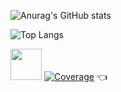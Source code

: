 
![Anurag's GitHub stats](https://github-readme-stats.vercel.app/api?username=edimilsonestevam&show_icons=true)

![Top Langs](https://github-readme-stats.vercel.app/api/top-langs/?username=edimilsonestevam&size_weight=0.5&count_weight=0.5)

<img width="50" height="50" src="https://cdn.jsdelivr.net/gh/devicons/devicon@latest/icons/java/java-original-wordmark.svg" /> [![Coverage](https://sonarcloud.io/api/project_badges/measure?project=edimilsonestevam_qa-challenge-master-set-challenge-unittests&metric=coverage)](https://sonarcloud.io/summary/new_code?id=edimilsonestevam_qa-challenge-master-set-challenge-unittests) :point_left:
